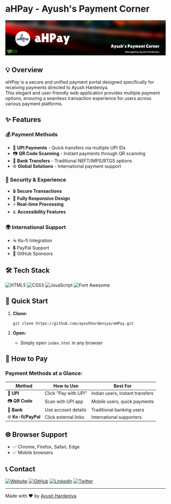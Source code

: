 # aHPay - Ayush's Payment Corner

![aHPay Banner](assets/aHPay-banner-1.png)

## 💡 Overview

_aHPay_ is a secure and unified payment portal designed specifically for receiving payments directed to Ayush Hardeniya. <br>This elegant and user-friendly web application provides multiple payment options, ensuring a seamless transaction experience for users across various payment platforms.

## ✨ Features

### 💰 Payment Methods
- 📱 **UPI Payments** - Quick transfers via multiple UPI IDs
- 📷 **QR Code Scanning** - Instant payments through QR scanning
- 🏦 **Bank Transfers** - Traditional NEFT/IMPS/RTGS options
- 🌐 **Global Solutions** - International payment support

### 🔐 Security & Experience
- 🔒 **Secure Transactions**
- 📱 **Fully Responsive Design**
- ⚡ **Real-time Processing**
- ♿ **Accessibility Features**

### 🌍 International Support
- ☕ Ko-fi Integration
- 💲 PayPal Support
- 🐙 GitHub Sponsors

## 🛠️ Tech Stack

![HTML5](https://img.shields.io/badge/-HTML5-E34F26?style=flat-square&logo=html5&logoColor=white)
![CSS3](https://img.shields.io/badge/-CSS3-1572B6?style=flat-square&logo=css3&logoColor=white)
![JavaScript](https://img.shields.io/badge/-JavaScript-F7DF1E?style=flat-square&logo=javascript&logoColor=black)
![Font Awesome](https://img.shields.io/badge/-FontAwesome-528DD7?style=flat-square&logo=fontawesome&logoColor=white)

## 🚀 Quick Start

1. **Clone:**
   ```
   git clone https://github.com/ayushhardeniya/aHPay.git
   ```

2. **Open:**
   - Simply open `index.html` in any browser

## 💸 How to Pay

### Payment Methods at a Glance:

| Method | How to Use | Best For |
|--------|------------|----------|
| 📱 **UPI** | Click "Pay with UPI" | Indian users, instant transfers |
| 📷 **QR Code** | Scan with UPI app | Mobile users, quick payments |
| 🏦 **Bank** | Use account details | Traditional banking users |
| 🌐 **Ko-fi/PayPal** | Click external links | International supporters |

## 🌐 Browser Support

- ✅ Chrome, Firefox, Safari, Edge
- ✅ Mobile browsers

## 📞 Contact

[![Website](https://img.shields.io/badge/Website-ayushhardeniya.site-blue?style=flat-square&logo=google-chrome&logoColor=white)](https://ayushhardeniya.site)
[![GitHub](https://img.shields.io/badge/GitHub-ayushhardeniya-lightgrey?style=flat-square&logo=github&logoColor=white)](https://github.com/ayushhardeniya)
[![LinkedIn](https://img.shields.io/badge/LinkedIn-Ayush_Hardeniya-blue?style=flat-square&logo=linkedin&logoColor=white)](https://linkedin.com/in/ayushhardeniya)
[![Twitter](https://img.shields.io/badge/Twitter-@ayushhardeniya-blue?style=flat-square&logo=twitter&logoColor=white)](https://twitter.com/ayushhardeniya)

---

Made with ❤️ by [Ayush Hardeniya](https://ayushhardeniya.site)
